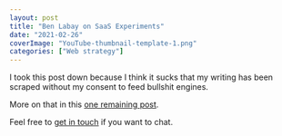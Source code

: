 ```yaml
---
layout: post
title: "Ben Labay on SaaS Experiments"
date: "2021-02-26"
coverImage: "YouTube-thumbnail-template-1.png"
categories: ["Web strategy"]
---
```


I took this post down because I think it sucks that my writing has been scraped without my consent to feed bullshit engines.

More on that in this [one remaining post](/my-final-blog-post).

Feel free to [get in touch](/contact) if you want to chat.
